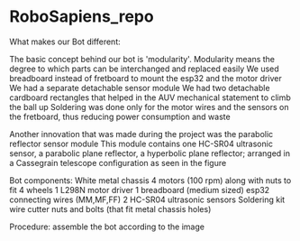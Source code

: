 # RoboSapiens_repo


What makes our Bot different:

  The basic concept behind our bot is 'modularity'. Modularity means the degree to which parts can be interchanged and replaced easily
  We used breadboard instead of fretboard to mount the esp32 and the motor driver
  We had a separate detachable sensor module 
  We had two detachable cardboard rectangles that helped in the AUV mechanical statement  to climb the ball up
  Soldering was done only for the motor wires and the sensors on the fretboard, thus reducing power consumption and waste

Another innovation that was made during the project was the parabolic reflector sensor module
This module contains one HC-SR04 ultrasonic sensor, a parabolic plane reflector, a hyperbolic plane reflector; arranged in a Cassegrain telescope configuration as seen in the figure

Bot components:
  White metal chassis
  4 motors (100 rpm) along with nuts to fit
  4 wheels
  1 L298N motor driver
  1 breadboard (medium sized)
  esp32
  connecting wires (MM,MF,FF)
  2 HC-SR04 ultrasonic sensors
  Soldering kit
  wire cutter
  nuts and bolts (that fit metal chassis holes)

Procedure:
assemble the bot according to the image

